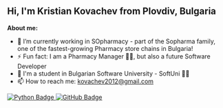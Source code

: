 ## Hi, I'm Kristian Kovachev from Plovdiv, Bulgaria 

**About me:**
- 🔭 I’m currently working in SOpharmacy - part of the Sopharma family, one of the fastest-growing Pharmacy store chains in Bulgaria!
- ⚡ Fun fact: I am a Pharmacy Manager 👨‍⚕️, but also a future Software Developer
- 📖 I'm a student in Bulgarian Software University - SoftUni 🧑‍🎓
- 📫 How to reach me: kovachev2012@gmail.com 
<a href="your-python-URL">
  <img src="https://img.shields.io/badge/python-3670A0?style=for-the-badge&logo=python&logoColor=ffdd54" alt="Python Badge"/>
</a>
<a href="your-github-URL">
  <img src="https://img.shields.io/badge/github-%23121011.svg?style=for-the-badge&logo=github&logoColor=white" alt="GitHub Badge"/>
<a</a>

<br/><br/>
